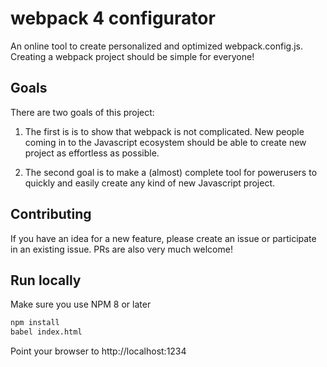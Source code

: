 # webpack 4 configurator

An online tool to create personalized and optimized webpack.config.js. Creating a webpack project should be simple for everyone!

## Goals
There are two goals of this project:

1. The first is is to show that webpack is not complicated. New people coming in to the Javascript ecosystem should be able to create new project as effortless as possible. 

2. The second goal is to make a (almost) complete tool for powerusers to quickly and easily create any kind of new Javascript project. 

## Contributing

If you have an idea for a new feature, please create an issue or participate in an existing issue. PRs are also very much welcome!

## Run locally

Make sure you use NPM 8 or later

```sh
npm install
babel index.html
```

Point your browser to http://localhost:1234
